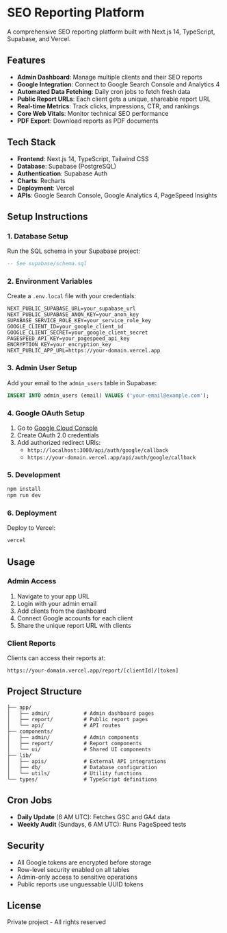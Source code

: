 # SEO Reporting Platform

A comprehensive SEO reporting platform built with Next.js 14, TypeScript, Supabase, and Vercel.

## Features

- **Admin Dashboard**: Manage multiple clients and their SEO reports
- **Google Integration**: Connect to Google Search Console and Analytics 4
- **Automated Data Fetching**: Daily cron jobs to fetch fresh data
- **Public Report URLs**: Each client gets a unique, shareable report URL
- **Real-time Metrics**: Track clicks, impressions, CTR, and rankings
- **Core Web Vitals**: Monitor technical SEO performance
- **PDF Export**: Download reports as PDF documents

## Tech Stack

- **Frontend**: Next.js 14, TypeScript, Tailwind CSS
- **Database**: Supabase (PostgreSQL)
- **Authentication**: Supabase Auth
- **Charts**: Recharts
- **Deployment**: Vercel
- **APIs**: Google Search Console, Google Analytics 4, PageSpeed Insights

## Setup Instructions

### 1. Database Setup

Run the SQL schema in your Supabase project:
```sql
-- See supabase/schema.sql
```

### 2. Environment Variables

Create a `.env.local` file with your credentials:
```env
NEXT_PUBLIC_SUPABASE_URL=your_supabase_url
NEXT_PUBLIC_SUPABASE_ANON_KEY=your_anon_key
SUPABASE_SERVICE_ROLE_KEY=your_service_role_key
GOOGLE_CLIENT_ID=your_google_client_id
GOOGLE_CLIENT_SECRET=your_google_client_secret
PAGESPEED_API_KEY=your_pagespeed_api_key
ENCRYPTION_KEY=your_encryption_key
NEXT_PUBLIC_APP_URL=https://your-domain.vercel.app
```

### 3. Admin User Setup

Add your email to the `admin_users` table in Supabase:
```sql
INSERT INTO admin_users (email) VALUES ('your-email@example.com');
```

### 4. Google OAuth Setup

1. Go to [Google Cloud Console](https://console.cloud.google.com)
2. Create OAuth 2.0 credentials
3. Add authorized redirect URIs:
   - `http://localhost:3000/api/auth/google/callback`
   - `https://your-domain.vercel.app/api/auth/google/callback`

### 5. Development

```bash
npm install
npm run dev
```

### 6. Deployment

Deploy to Vercel:
```bash
vercel
```

## Usage

### Admin Access

1. Navigate to your app URL
2. Login with your admin email
3. Add clients from the dashboard
4. Connect Google accounts for each client
5. Share the unique report URL with clients

### Client Reports

Clients can access their reports at:
```
https://your-domain.vercel.app/report/[clientId]/[token]
```

## Project Structure

```
├── app/
│   ├── admin/           # Admin dashboard pages
│   ├── report/          # Public report pages
│   └── api/             # API routes
├── components/
│   ├── admin/           # Admin components
│   ├── report/          # Report components
│   └── ui/              # Shared UI components
├── lib/
│   ├── apis/            # External API integrations
│   ├── db/              # Database configuration
│   └── utils/           # Utility functions
└── types/               # TypeScript definitions
```

## Cron Jobs

- **Daily Update** (6 AM UTC): Fetches GSC and GA4 data
- **Weekly Audit** (Sundays, 6 AM UTC): Runs PageSpeed tests

## Security

- All Google tokens are encrypted before storage
- Row-level security enabled on all tables
- Admin-only access to sensitive operations
- Public reports use unguessable UUID tokens

## License

Private project - All rights reserved